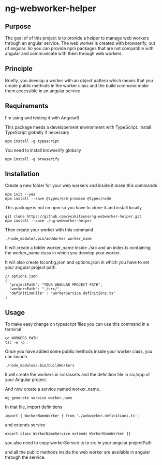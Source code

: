 # ng-webworker-helper

## Purpose

The goal of of this project is to provide a helper to manage web workers through
an angular service. The web worker is created with browserify, out of angular. So
you can provide npm packages that are not compatible with angular and communicate
with them through web workers.

## Principle
Briefly, you develop a worker with an object pattern which means that you create
public methods in the worker class and the build command make them accessible
in an angular service.

## Requirements
I'm using and testing it with Angular6

This package needs a developement environment with TypeScript.
Install TypeScript globally if necessary

```
npm install -g typescript
```

You need to install browserify globally
```
npm install -g browserify
```

## Installation
Create a new folder for your web workers and inside it make this commands
```
npm init --yes
npm install --save @types/es6-promise @types/node
```
This package is not on npm so you have to clone it and install locally
```
git clone https://github.com/yoikitsune/ng-webworker-helper.git
npm install --save ./ng-webworker-helper
```
Then create your worker with this command
```
./node_module/.bin/addWorker worker_name
```
It will create a folder worker_name inside ./src and an index.ts containing
the worker_name class in which you develop your worker.

It will also create tsconfig.json and options.json in which you have to set your
angular project path.
```
// options.json
{
  "projectPath": "YOUR ANGULAR PROJECT PATH",
  "workersPath": "./src/",
  "definitionFile" : "workerService.definitions.ts"
}
```

## Usage

To make easy change on typescript files you can use this command in a terminal
```
cd WORKERS_PATH
tsc -w -p .
```
Once you have added some public methods inside your worker class, you can launch
```
./node_modules/.bin/buildWorkers
```
Il will create the workers in src/assets and the definition file in src/app of
your Angular project.

And now create a service named worker_name.
```
ng generate service worker_name

```
In that file, import definitions
```
import { WorkerNameWorker } from './webworker.definitions.ts';

```
and extends service
```
export class WorkerNameService extends WorkerNameWorker {}
```
you also need to copy workerService.ts to src in your angular projectPath

and all the public methods inside the web worker are available in angular through
the service.
